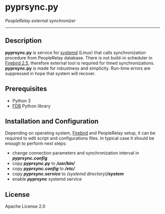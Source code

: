 # pyprsync.py
*PeopleRelay external synchronizer*
***
## Description
**pyprsync.py** is service for [systemd](https://freedesktop.org/wiki/Software/systemd/) (Linux) that calls synchronization procedure from PeopleRelay database. There is not build-in scheduler in [Firebird 2.5](https://www.firebirdsql.org/en/firebird-2-5-8/), therefore external tool is required for timed synchronizations. **pyprsync.py** is made for robustness and simplicity. Run-time errors are suppressed in hope that system will recover.


## Prerequisites
* Python 3
* [FDB](https://www.firebirdsql.org/en/devel-python-driver/) Python library


## Installation and Configuration
Depending on operating system, [Firebird](https://www.firebirdsql.org/en/firebird-2-5-8/) and PeopleRelay setup, it can be required to edit script and configurations files. In typical case it should be enough to perform next steps:

* change connection parameters and synchronization interval in ***pyprsync.config***
* copy ***pyprsync.py*** to ***/usr/bin/***
* copy ***pyprsync.config*** to ***/etc/***
* copy ***pyprsync.service*** to *(systemd directory)**/system***
* enable ***pyprsync*** systemd service


## License
Apache License 2.0
